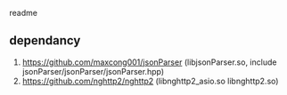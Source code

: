 readme

## dependancy

1. https://github.com/maxcong001/jsonParser (libjsonParser.so, include jsonParser/jsonParser/jsonParser.hpp)
2. https://github.com/nghttp2/nghttp2 (libnghttp2_asio.so libnghttp2.so)